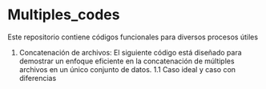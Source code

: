 # Multiples_codes

Este repositorio contiene códigos funcionales para diversos procesos útiles

1. Concatenación de archivos: El siguiente código está diseñado para demostrar un enfoque eficiente en la concatenación de múltiples archivos en un único conjunto de datos.
   1.1 Caso ideal y caso con diferencias
